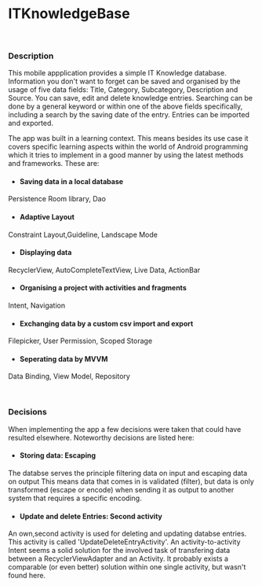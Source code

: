 # ITKnowledgeBase

<br>

### Description

This mobile appplication provides a simple IT Knowledge database. Information you don't want to forget can be saved and organised by the usage of five data fields: Title, Category, Subcategory, Description and Source.
You can save, edit and delete knowledge entries. Searching can be done by a general keyword or within one of the above fields specifically, including a search by the saving date of the entry. Entries can be imported and exported.

The app was built in a learning context. This means besides its use case it covers specific learning aspects within the world of Android programming which it tries to implement in a good manner by using the latest methods and frameworks. These are:

- #### Saving data in a local database
Persistence Room library, Dao

- #### Adaptive Layout
Constraint Layout,Guideline, Landscape Mode

- #### Displaying data
RecyclerView, AutoCompleteTextView, Live Data, ActionBar

- #### Organising a project with activities and fragments
Intent, Navigation

- #### Exchanging data by a custom csv import and export
Filepicker, User Permission, Scoped Storage

- #### Seperating data by MVVM
Data Binding, View Model, Repository

<br>

### Decisions
When implementing the app a few decisions were taken that could have resulted elsewhere. Noteworthy decisions are listed here:

- #### Storing data: Escaping 
The databse serves the principle filtering data on input and escaping data on output
This means data that comes in is validated (filter), but data is only transformed (escape or encode) when sending it as output 
to another system that requires a specific encoding.

- #### Update and delete Entries: Second activity
An own,second activity is used for deleting and updating databse entries. This activity is called 'UpdateDeleteEntryActivity'.
An activity-to-activity Intent seems a solid solution for the involved task of transfering data between a RecyclerViewAdapter
and an Activity. It probably exists a comparable (or even better) solution within one single activity, but wasn't found here.

<br>

